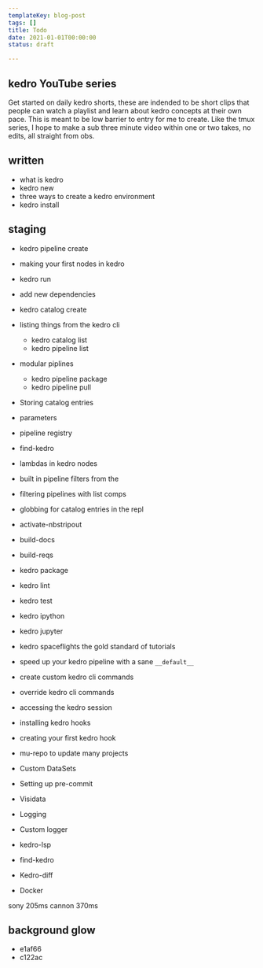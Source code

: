 ```yaml
---
templateKey: blog-post
tags: []
title: Todo
date: 2021-01-01T00:00:00
status: draft

---
```


## kedro YouTube series

Get started on daily kedro shorts, these are indended to be short clips that
people can watch a playlist and learn about kedro concepts at their own pace.
This is meant to be low barrier to entry for me to create.  Like the tmux
series, I hope to make a sub three minute video within one or two takes, no
edits, all straight from obs.

## written
* what is kedro
* kedro new
* three ways to create a kedro environment
* kedro install


## staging

* kedro pipeline create
* making your first nodes in kedro
* kedro run

* add new dependencies
* kedro catalog create
* listing things from the kedro cli
    * kedro catalog list
    * kedro pipeline list
* modular piplines
    * kedro pipeline package
    * kedro pipeline pull
* Storing catalog entries
* parameters
* pipeline registry
* find-kedro
* lambdas in kedro nodes
* built in pipeline filters from the
* filtering pipelines with list comps
* globbing for catalog entries in the repl
* activate-nbstripout
* build-docs         
* build-reqs         
* kedro package
* kedro lint
* kedro test
* kedro ipython
* kedro jupyter
* kedro spaceflights the gold standard of tutorials
* speed up your kedro pipeline with a sane `__default__`
* create custom kedro cli commands
* override kedro cli commands
* accessing the kedro session
* installing kedro hooks 
* creating your first kedro hook
* mu-repo to update many projects
* Custom DataSets
* Setting up pre-commit
* Visidata
* Logging
* Custom logger
* kedro-lsp
* find-kedro
* Kedro-diff
* Docker

sony 205ms
cannon 370ms

## background glow

* e1af66
* c122ac
